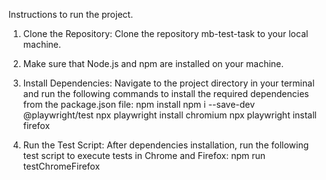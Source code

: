 Instructions to run the project.

1. Clone the Repository:
   Clone the repository mb-test-task to your local machine.
   
2. Make sure that Node.js and npm are installed on your machine.
   
3. Install Dependencies:
   Navigate to the project directory in your terminal and run the following commands to install the required dependencies from the package.json file:
   npm install
   npm i --save-dev @playwright/test
   npx playwright install chromium
   npx playwright install firefox
   
4. Run the Test Script:
   After dependencies installation, run the following test script to execute tests in Chrome and Firefox:
   npm run testChromeFirefox
